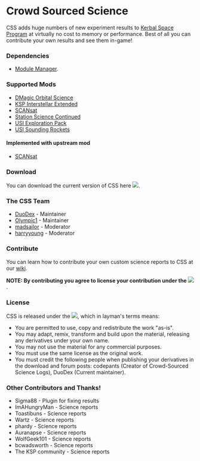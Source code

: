 Crowd Sourced Science
=====================
CSS adds huge numbers of new experiment results to [Kerbal Space Program](https://kerbalspaceprogram.com/) at virtually no cost to memory or performance. Best of all you can contribute your own results and see them in-game!

### Dependencies
* [Module Manager](https://forum.kerbalspaceprogram.com/index.php?/topic/50533-*/).

### Supported Mods
* [DMagic Orbital Science](https://forum.kerbalspaceprogram.com/index.php?/topic/59009-*/)
* [KSP Interstellar Extended](https://forum.kerbalspaceprogram.com/index.php?/topic/155255-*/)
* [SCANsat](https://forum.kerbalspaceprogram.com/index.php?/topic/72679-*/)
* [Station Science Continued](https://forum.kerbalspaceprogram.com/index.php?/topic/154629-*/)
* [USI Exploration Pack](https://forum.kerbalspaceprogram.com/index.php?/topic/78242-*/)
* [USI Sounding Rockets](https://forum.kerbalspaceprogram.com/index.php?/topic/92434-*/)

#### Implemented with upstream mod
* [SCANsat](https://forum.kerbalspaceprogram.com/index.php?/topic/72679-*/)

### Download   
You can download the current version of CSS here [![][shield:release]][ccs:release].

### The CSS Team
* [DuoDex](https://forum.kerbalspaceprogram.com/index.php?/profile/107061-duodex/) - Maintainer
* [Olympic1](https://forum.kerbalspaceprogram.com/index.php?/profile/79730-olympic1/) - Maintainer
* [madsailor](https://forum.kerbalspaceprogram.com/index.php?/profile/120701-madsailor/) - Moderator
* [harryyoung](https://forum.kerbalspaceprogram.com/index.php?/profile/106731-harryyoung/) - Moderator

### Contribute
You can learn how to contribute your own custom science reports to CSS at our [wiki](https://github.com/DuoDex/CrowdSourcedScience/wiki).

**NOTE: By contributing you agree to license your contribution under the** [![][shield:CC01]][license:CC01].

### License
CSS is released under the [![][shield:CC40]][license:CC40], which in layman's terms means:

* You are permitted to use, copy and redistribute the work "as-is".
* You may adapt, remix, transform and build upon the material, releasing any derivatives under your own name.
* You may not use the material for any commercial purposes.
* You must use the same license as the original work.
* You must credit the following people when publishing your derivatives in the download and forum posts: codepants (Creator of Crowd-Sourced Science Logs), DuoDex (Current maintainer).

### Other Contributors and Thanks!
* Sigma88 - Plugin for fixing results
* ImAHungryMan - Science reports
* Toastibuns - Science reports
* Wartz - Science reports
* phardy - Science reports
* Auranapse - Science reports
* WolfGeek101 - Science reports
* bcwadsworth - Science reports
* The KSP community - Science reports

[ccs:release]: https://github.com/DuoDex/CrowdSourcedScience/releases/latest
[license:CC40]: https://creativecommons.org/licenses/by-nc-sa/4.0/legalcode
[license:CC01]: https://creativecommons.org/publicdomain/zero/1.0/
[shield:release]: https://img.shields.io/github/release/DuoDex/CrowdSourcedScience.svg
[shield:CC40]: https://img.shields.io/badge/License-CC%20BY--NC--SA%204.0-blue.svg
[shield:CC01]: https://img.shields.io/badge/License-CC0%201.0-blue.svg
